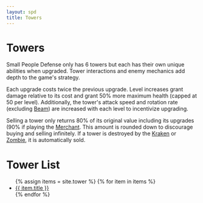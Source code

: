 ```yaml
---
layout: spd
title: Towers
---
```


# Towers

Small People Defense only has 6 towers but each has their own unique abilities when upgraded. Tower interactions and enemy mechanics add depth to the game's strategy.

Each upgrade costs twice the previous upgrade. Level increases grant damage relative to its cost and grant 50% more maximum health (capped at 50 per level). Additionally, the tower's attack speed and rotation rate (excluding [Beam](/spd/tower/beam)) are increased with each level to incentivize upgrading.

Selling a tower only returns 80% of its original value including its upgrades (90% if playing the [Merchant](/spd/character/merchant). This amount is rounded down to discourage buying and selling infinitely. If a tower is destroyed by the [Kraken](/spd/boss/kraken) or [Zombie](/spd/enemy/zombie), it is automatically sold.

# Tower List

<ul>
  {% assign items = site.tower %}
  {% for item in items %}
    <li><a href="{{ item.url }}">{{ item.title }}</a></li>
  {% endfor %}
<ul>
